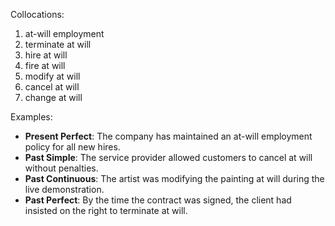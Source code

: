 Collocations:
1. at-will employment
2. terminate at will
3. hire at will
4. fire at will
5. modify at will
6. cancel at will
7. change at will

Examples:
- **Present Perfect**: The company has maintained an at-will employment policy for all new hires.
- **Past Simple**: The service provider allowed customers to cancel at will without penalties.
- **Past Continuous**: The artist was modifying the painting at will during the live demonstration.
- **Past Perfect**: By the time the contract was signed, the client had insisted on the right to terminate at will.